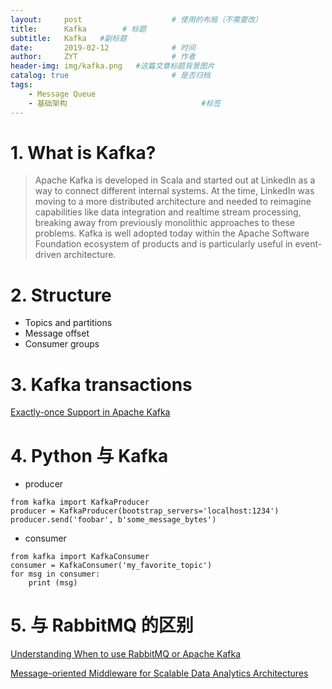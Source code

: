```yaml
---
layout:     post                    # 使用的布局（不需要改）
title:      Kafka        # 标题 
subtitle:   Kafka   #副标题
date:       2019-02-12              # 时间
author:     ZYT                     # 作者
header-img: img/kafka.png   #这篇文章标题背景图片
catalog: true                       # 是否归档
tags:
    - Message Queue
    - 基础架构                              #标签 
---
```


# 1. What is Kafka?

> Apache Kafka is developed in Scala and started out at LinkedIn as a way to connect different internal systems. At the time, LinkedIn was moving to a more distributed architecture and needed to reimagine capabilities like data integration and realtime stream processing, breaking away from previously monolithic approaches to these problems. Kafka is well adopted today within the Apache Software Foundation ecosystem of products and is particularly useful in event-driven architecture. 

# 2. Structure

- Topics and partitions
- Message offset
- Consumer groups

# 3. Kafka transactions

[Exactly-once Support in Apache Kafka](https://medium.com/@jaykreps/exactly-once-support-in-apache-kafka-55e1fdd0a35f)

# 4. Python 与 Kafka

- producer

```
from kafka import KafkaProducer
producer = KafkaProducer(bootstrap_servers='localhost:1234')
producer.send('foobar', b'some_message_bytes')
```

- consumer

```
from kafka import KafkaConsumer
consumer = KafkaConsumer('my_favorite_topic')
for msg in consumer:
    print (msg)
```

# 5. 与 RabbitMQ 的区别

[Understanding When to use RabbitMQ or Apache Kafka](https://content.pivotal.io/blog/understanding-when-to-use-rabbitmq-or-apache-kafka)

[Message-oriented Middleware for Scalable Data Analytics Architectures](http://kth.diva-portal.org/smash/get/diva2:813137/FULLTEXT01.pdf)
